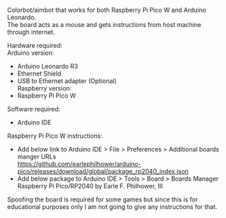 Colorbot/aimbot that works for both Raspberry Pi Pico W and Arduino Leonardo.  
The board acts as a mouse and gets instructions from host machine through internet. 

Hardware required:  
Arduino version:  
- Arduino Leonardo R3
- Ethernet Shield
- USB to Ethernet adapter (Optional)  
Raspberry version:   
- Raspberry Pi Pico W
  
Software required:
- Arduino IDE

Raspberry Pi Pico W instructions: 
- Add below link to Arduino IDE > File > Preferences > Additional boards manger URLs  
    https://github.com/earlephilhower/arduino-pico/releases/download/global/package_rp2040_index.json
- Add below package to Arduino IDE > Tools > Board > Boards Manager  
    Raspberry Pi Pico/RP2040 by Earle F. Philhower, III

Spoofing the board is required for some games but since this is for educational purposes only I am not going to give any instructions for that.
